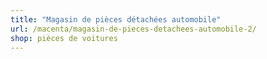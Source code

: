 ```yaml
---
title: "Magasin de pièces détachées automobile"
url: /macenta/magasin-de-pieces-detachees-automobile-2/
shop: pièces de voitures
---
```

